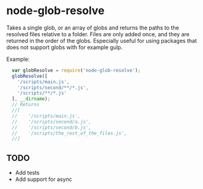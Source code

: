node-glob-resolve
=================

Takes a single glob, or an array of globs and returns the paths to the resolved files relative to a folder.
Files are only added once, and they are returned in the order of the globs.
Especially useful for using packages that does not support globs with for example gulp.

Example:
```javascript
  var globResolve = require('node-glob-resolve');
  globResolve([
    '/scripts/main.js',
    '/scripts/second/**/*.js',
    '/scripts/**/*.js'
  ], __dirname);
  // Returns 
  //[
  //    '/scripts/main.js',
  //    '/scripts/second/a.js',
  //    '/scripts/second/b.js',
  //    '/scripts/the_rest_of_the_files.js',
  //]
```

## TODO
 * Add tests
 * Add support for async
